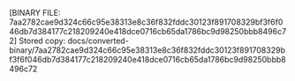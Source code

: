[BINARY FILE: 7aa2782cae9d324c66c95e38313e8c36f832fddc30123f891708329bf3f6f046db7d384177c218209240e418dce0716cb65da1786bc9d98250bbb8496c72]
Stored copy: docs/converted-binary/7aa2782cae9d324c66c95e38313e8c36f832fddc30123f891708329bf3f6f046db7d384177c218209240e418dce0716cb65da1786bc9d98250bbb8496c72
